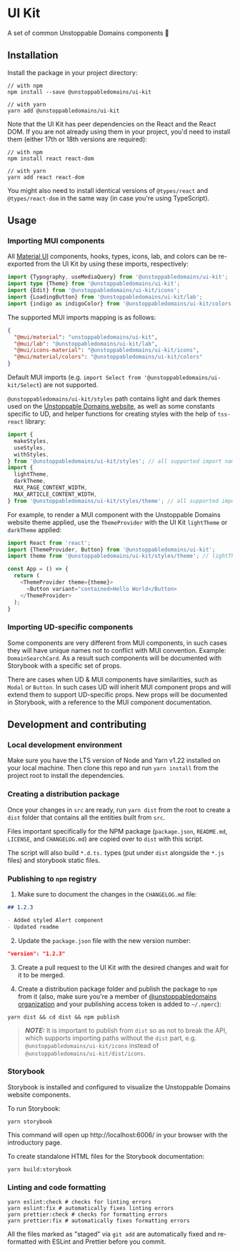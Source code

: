 # UI Kit

A set of common Unstoppable Domains components 🧩

## Installation

Install the package in your project directory:

```shell
// with npm
npm install --save @unstoppabledomains/ui-kit

// with yarn
yarn add @unstoppabledomains/ui-kit
```

Note that the UI Kit has peer dependencies on the React and the React DOM. If
you are not already using them in your project, you'd need to install them
(either 17th or 18th versions are required):

```shell
// with npm
npm install react react-dom

// with yarn
yarn add react react-dom
```

You might also need to install identical versions of `@types/react` and
`@types/react-dom` in the same way (in case you're using TypeScript).

## Usage

### Importing MUI components

All [Material UI](https://mui.com/material-ui/getting-started/usage/)
components, hooks, types, icons, lab, and colors can be re-exported from the UI
Kit by using these imports, respectively:

```typescript
import {Typography, useMediaQuery} from '@unstoppabledomains/ui-kit';
import type {Theme} from '@unstoppabledomains/ui-kit';
import {Edit} from '@unstoppabledomains/ui-kit/icons';
import {LoadingButton} from '@unstoppabledomains/ui-kit/lab';
import {indigo as indigoColor} from '@unstoppabledomains/ui-kit/colors';
```

The supported MUI imports mapping is as follows:

```json
{
  "@mui/material": "unstoppabledomains/ui-kit",
  "@mui/lab": "@unstoppabledomains/ui-kit/lab",
  "@mui/icons-material": "@unstoppabledomains/ui-kit/icons",
  "@mui/material/colors": "@unstoppabledomains/ui-kit/colors"
}
```

Default MUI imports (e.g.
`import Select from '@unstoppabledomains/ui-kit/Select`) are not supported.

`@unstoppabledomains/ui-kit/styles` path contains light and dark themes used on
the [Unstoppable Domains website](https://unstoppabledomains.com/), as well as
some constants specific to UD, and helper functions for creating styles with the
help of `tss-react` library:

```typescript
import {
  makeStyles,
  useStyles,
  withStyles,
} from '@unstoppabledomains/ui-kit/styles'; // all supported import names at this path
import {
  lightTheme,
  darkTheme,
  MAX_PAGE_CONTENT_WIDTH,
  MAX_ARTICLE_CONTENT_WIDTH,
} from '@unstoppabledomains/ui-kit/styles/theme'; // all supported import names at this path
```

For example, to render a MUI component with the Unstoppable Domains website
theme applied, use the `ThemeProvider` with the UI Kit `lightTheme` or
`darkTheme` applied:

```typescript
import React from 'react';
import {ThemeProvider, Button} from '@unstoppabledomains/ui-kit';
import theme from '@unstoppabledomains/ui-kit/styles/theme'; // lightTheme is exported as default

const App = () => {
  return (
    <ThemeProvider theme={theme}>
      <Button variant="contained>Hello World</Button>
    </ThemeProvider>
  );
}
```

### Importing UD-specific components

Some components are very different from MUI components, in such cases they will
have unique names not to conflict with MUI convention. Example:
`DomainSearchCard`. As a result such components will be documented with
Storybook with a specific set of props.

There are cases when UD & MUI components have similarities, such as `Modal` or
`Button`. In such cases UD will inherit MUI component props and will extend them
to support UD-specific props. New props will be documented in Storybook, with a
reference to the MUI component documentation.

## Development and contributing

### Local development environment

Make sure you have the LTS version of Node and Yarn v1.22 installed on your
local machine. Then clone this repo and run `yarn install` from the project root
to install the dependencies.

### Creating a distribution package

Once your changes in `src` are ready, run `yarn dist` from the root to create a
`dist` folder that contains all the entities built from `src`.

Files important specifically for the NPM package (`package.json`, `README.md`,
`LICENSE`, and `CHANGELOG.md`) are copied over to `dist` with this script.

The script will also build `*.d.ts.` types (put under `dist` alongside the
`*.js` files) and storybook static files.

### Publishing to `npm` registry

1. Make sure to document the changes in the `CHANGELOG.md` file:

```markdown
## 1.2.3

- Added styled Alert component
- Updated readme
```

2. Update the `package.json` file with the new version number:

```json
"version": "1.2.3"
```

3. Create a pull request to the UI Kit with the desired changes and wait for it
   to be merged.

4. Create a distribution package folder and publish the package to `npm` from it
   (also, make sure you're a member of
   [@unstoppabledomains organization](https://www.npmjs.com/~unstoppabledomains)
   and your publishing access token is added to `~/.npmrc`):

```shell
yarn dist && cd dist && npm publish
```

> **_NOTE:_** It is important to publish from `dist` so as not to break the API,
> which supports importing paths without the `dist` part, e.g.
> `@unstoppabledomains/ui-kit/icons` instead of
> `@unstoppabledomains/ui-kit/dist/icons`.

### Storybook

Storybook is installed and configured to visualize the Unstoppable Domains
website components.

To run Storybook:

```shell
yarn storybook
```

This command will open up http://localhost:6006/ in your browser with the
introductory page.

To create standalone HTML files for the Storybook documentation:

```shell
yarn build:storybook
```

### Linting and code formatting

```shell
yarn eslint:check # checks for linting errors
yarn eslint:fix # automatically fixes linting errors
yarn prettier:check # checks for formatting errors
yarn prettier:fix # automatically fixes formatting errors
```

All the files marked as "staged" via `git add` are automatically fixed and
re-formatted with ESLint and Prettier before you commit.
